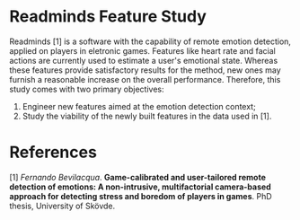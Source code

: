 # Readminds Feature Study
Readminds [1] is a software with the capability of remote emotion detection, applied on players in eletronic games. Features like heart rate and facial actions are currently used to estimate a user's emotional state. Whereas these features provide satisfactory results for the method, new ones may furnish a reasonable increase on the overall performance. Therefore, this study comes with two primary objectives:
1. Engineer new features aimed at the emotion detection context;
2. Study the viability of the newly built features in the data used in [1].

# References
[1] _Fernando Bevilacqua_. **Game-calibrated and user-tailored remote detection of emotions:  A non-intrusive,  multifactorial camera-based approach for detecting stress and boredom of players in games**. PhD thesis, University of Skövde.
